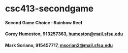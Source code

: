 # csc413-secondgame

#### Second Game Choice : Rainbow Reef
#### Corey Humeston, 913257363, humeston@mail.sfsu.edu
#### Mark Soriano, 915457717, msorian2@mail.sfsu.edu
